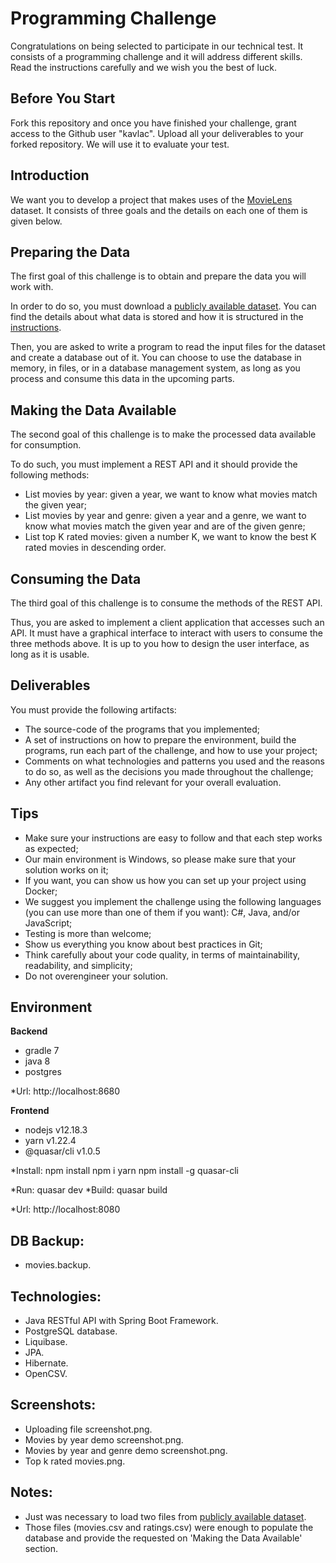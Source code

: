 # Programming Challenge

Congratulations on being selected to participate in our technical test. It consists of a programming challenge and it will address different skills. Read the instructions carefully and we wish you the best of luck.

## Before You Start

Fork this repository and once you have finished your challenge, grant access to the Github user "kavlac". Upload all your deliverables to your forked repository. We will use it to evaluate your test.

## Introduction

We want you to develop a project that makes uses of the [MovieLens](https://grouplens.org/datasets/movielens/) dataset. It consists of three goals and the details on each one of them is given below.

## Preparing the Data

The first goal of this challenge is to obtain and prepare the data you will work with.

In order to do so, you must download a [publicly available dataset](http://files.grouplens.org/datasets/movielens/ml-25m.zip). You can find the details about what data is stored and how it is structured in the [instructions](http://files.grouplens.org/datasets/movielens/ml-25m-README.html).

Then, you are asked to write a program to read the input files for the dataset and create a database out of it. You can choose to use the database in memory, in files, or in a database management system, as long as you process and consume this data in the upcoming parts.

## Making the Data Available

The second goal of this challenge is to make the processed data available for consumption.

To do such, you must implement a REST API and it should provide the following methods:
- List movies by year: given a year, we want to know what movies match the given year;
- List movies by year and genre: given a year and a genre, we want to know what movies match the given year and are of the given genre;
- List top K rated movies: given a number K, we want to know the best K rated movies in descending order.

## Consuming the Data

The third goal of this challenge is to consume the methods of the REST API.

Thus, you are asked to implement a client application that accesses such an API. It must have a graphical interface to interact with users to consume the three methods above. It is up to you how to design the user interface, as long as it is usable.

## Deliverables

You must provide the following artifacts:
- The source-code of the programs that you implemented;
- A set of instructions on how to prepare the environment, build the programs, run each part of the challenge, and how to use your project;
- Comments on what technologies and patterns you used and the reasons to do so, as well as the decisions you made throughout the challenge;
- Any other artifact you find relevant for your overall evaluation.

## Tips

- Make sure your instructions are easy to follow and that each step works as expected;
- Our main environment is Windows, so please make sure that your solution works on it;
- If you want, you can show us how you can set up your project using Docker;
- We suggest you implement the challenge using the following languages (you can use more than one of them if you want): C#, Java, and/or JavaScript;
- Testing is more than welcome;
- Show us everything you know about best practices in Git;
- Think carefully about your code quality, in terms of maintainability, readability, and simplicity;
- Do not overengineer your solution.

## Environment
**Backend**
 * gradle 7
 * java 8
 * postgres
 
 *Url: http://localhost:8680
 
**Frontend**
 * nodejs v12.18.3
 * yarn v1.22.4
 * @quasar/cli v1.0.5
 
 *Install:
   npm install
   npm i yarn
   npm install -g quasar-cli
   
 *Run: quasar dev
 *Build: quasar build
 
 *Url: http://localhost:8080
  
 ## DB Backup:
  * movies.backup.
 
 ## Technologies: 
  * Java RESTful API with Spring Boot Framework.
  * PostgreSQL database.
  * Liquibase.
  * JPA.
  * Hibernate.
  * OpenCSV.
  
 ## Screenshots: 
  * Uploading file screenshot.png.  
  * Movies by year demo screenshot.png.
  * Movies by year and genre demo screenshot.png.
  * Top k rated movies.png.
  
 ## Notes:
  * Just was necessary to load two files from [publicly available dataset](http://files.grouplens.org/datasets/movielens/ml-25m.zip).
  * Those files (movies.csv and ratings.csv) were enough to populate the database and provide the requested on 'Making the Data Available' section.